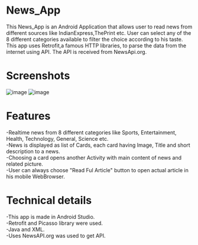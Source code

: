 # News_App
This News_App is an Android Application that allows user to read news from different sources like IndianExpress,ThePrint etc. User can select any of the 8 different 
categories available to filter the choice according to his taste. This app uses Retrofit,a famous HTTP libraries, to parse the data from the internet using API. The 
API is received from NewsApi.org.

# Screenshots
![image](https://github.com/AkkyAv/News_App/assets/101004653/23014aeb-824e-4e0e-bba9-34f3e092e093)
![image](https://github.com/AkkyAv/News_App/assets/101004653/3b30c87f-7fbd-4a29-be79-8a142f344519)




# Features
-Realtime news from 8 different categories like Sports, Entertainment, Health, Technology, General, Science etc.  
-News is displayed as list of Cards, each card having Image, Title and short description to a news.  
-Choosing a card opens another Activity with main content of news and related picture.  
-User can always choose "Read Ful Article" button to open actual article in his mobile WebBrowser.  

# Technical details
-This app is made in Android Studio.  
-Retrofit and Picasso library were used.  
-Java and XML.  
-Uses NewsAPI.org was used to get API.

